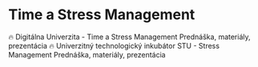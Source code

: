 # Time a Stress Management
🔥 Digitálna Univerzita - Time a Stress Management Prednáška, materiály, prezentácia
🔥 Univerzitný technologický inkubátor STU - Stress Management Prednáška, materiály, prezentácia
